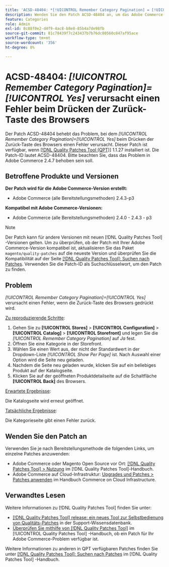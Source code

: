 ```yaml
---
title: 'ACSD-48404: *[!UICONTROL Remember Category Pagination] = [!UICONTROL Yes]* verursacht beim Drücken der Zurück-Taste des Browsers einen Fehler'
description: Wenden Sie den Patch ACSD-48404 an, um das Adobe Commerce-Problem zu beheben, bei dem *[!UICONTROL Remember Category Pagination] = [!UICONTROL Yes]* beim Drücken der Zurück-Taste des Browsers einen Fehler verursacht.
feature: Categories
role: Admin
exl-id: 8c08f0e2-d4f9-4ac8-b8e8-85b4a7de98fb
source-git-commit: 81c78439f7c243437b7b76dc80560c847af95ace
workflow-type: tm+mt
source-wordcount: '356'
ht-degree: 0%

---
```


# ACSD-48404: *[!UICONTROL Remember Category Pagination]=[!UICONTROL Yes]* verursacht einen Fehler beim Drücken der Zurück-Taste des Browsers

Der Patch ACSD-48404 behebt das Problem, bei dem *[!UICONTROL Remember Category Pagination]=[!UICONTROL Yes]* beim Drücken der Zurück-Taste des Browsers einen Fehler verursacht. Dieser Patch ist verfügbar, wenn [[!DNL Quality Patches Tool (QPT)]](https://experienceleague.adobe.com/en/docs/commerce-knowledge-base/kb/announcements/commerce-announcements/magento-quality-patches-released-new-tool-to-self-serve-quality-patches) 1.1.27 installiert ist. Die Patch-ID lautet ACSD-48404. Bitte beachten Sie, dass das Problem in Adobe Commerce 2.4.7 behoben sein soll.

## Betroffene Produkte und Versionen

**Der Patch wird für die Adobe Commerce-Version erstellt:**

* Adobe Commerce (alle Bereitstellungsmethoden) 2.4.3-p3

**Kompatibel mit Adobe Commerce-Versionen:**

* Adobe Commerce (alle Bereitstellungsmethoden) 2.4.0 - 2.4.3 - p3

>[!NOTE]
>
>Der Patch kann für andere Versionen mit neuen [!DNL Quality Patches Tool] -Versionen gelten. Um zu überprüfen, ob der Patch mit Ihrer Adobe Commerce-Version kompatibel ist, aktualisieren Sie das Paket `magento/quality-patches` auf die neueste Version und überprüfen Sie die Kompatibilität auf der Seite [[!DNL Quality Patches Tool]: Suchen nach Patches](https://experienceleague.adobe.com/tools/commerce-quality-patches/index.html). Verwenden Sie die Patch-ID als Suchschlüsselwort, um den Patch zu finden.

## Problem

*[!UICONTROL Remember Category Pagination]=[!UICONTROL Yes]* verursacht einen Fehler, wenn die Zurück-Taste des Browsers gedrückt wird.


<u>Zu reproduzierende Schritte</u>:

1. Gehen Sie zu **[!UICONTROL Stores]** > **[!UICONTROL Configuration]** > **[!UICONTROL Catalog]** > **[!UICONTROL Storefront]** und legen Sie die *[!UICONTROL Remember Category Pagination]* auf *Ja* fest.
1. Öffnen Sie eine Kategorie in der Storefront.
1. Wählen Sie einen Wert aus, der nicht der Standardwert in der Dropdown-Liste *[!UICONTROL Show Per Page]* ist. Nach Auswahl einer Option wird die Seite neu geladen.
1. Nachdem die Seite neu geladen wurde, klicken Sie auf ein beliebiges Produkt auf der Katalogseite.
1. Klicken Sie auf der geöffneten Produktdetailseite auf die Schaltfläche **[!UICONTROL Back]** des Browsers.

<u>Erwartete Ergebnisse</u>:

Die Katalogseite wird erneut geöffnet.

<u>Tatsächliche Ergebnisse</u>:

Die Kategorieseite gibt einen Fehler zurück.

## Wenden Sie den Patch an

Verwenden Sie je nach Bereitstellungsmethode die folgenden Links, um einzelne Patches anzuwenden:

* Adobe Commerce oder Magento Open Source vor Ort: [[!DNL Quality Patches Tool] > Nutzung](/help/tools/quality-patches-tool/usage.md) im [!DNL Quality Patches Tool]-Handbuch.
* Adobe Commerce auf Cloud-Infrastruktur: [Upgrades und Patches > Patches anwenden](https://experienceleague.adobe.com/docs/commerce-cloud-service/user-guide/develop/upgrade/apply-patches.html) im Handbuch Commerce on Cloud Infrastructure.

## Verwandtes Lesen

Weitere Informationen zu [!DNL Quality Patches Tool] finden Sie unter:

* [[!DNL Quality Patches Tool] release: ein neues Tool zur Selbstbedienung von Qualitäts-Patches](https://experienceleague.adobe.com/en/docs/commerce-knowledge-base/kb/announcements/commerce-announcements/magento-quality-patches-released-new-tool-to-self-serve-quality-patches) in der Support-Wissensdatenbank.
* [Überprüfen Sie mithilfe von  [!DNL Quality Patches Tool]](/help/tools/quality-patches-tool/patches-available-in-qpt/check-patch-for-magento-issue-with-magento-quality-patches.md) im [!UICONTROL Quality Patches Tool] -Handbuch, ob ein Patch für Ihr Adobe Commerce-Problem verfügbar ist.


Weitere Informationen zu anderen in QPT verfügbaren Patches finden Sie unter [[!DNL Quality Patches Tool]: Suchen nach Patches](https://experienceleague.adobe.com/tools/commerce-quality-patches/index.html) im [!DNL Quality Patches Tool] -Handbuch.
